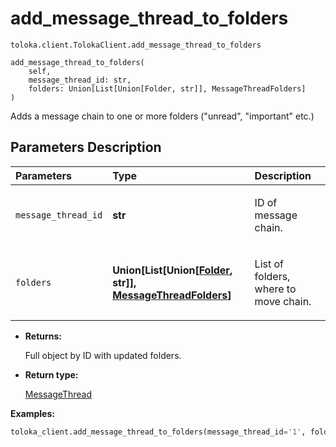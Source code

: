 # add_message_thread_to_folders
`toloka.client.TolokaClient.add_message_thread_to_folders`

```
add_message_thread_to_folders(
    self,
    message_thread_id: str,
    folders: Union[List[Union[Folder, str]], MessageThreadFolders]
)
```

Adds a message chain to one or more folders ("unread", "important" etc.)

## Parameters Description

| Parameters | Type | Description |
| :----------| :----| :-----------|
`message_thread_id`|**str**|<p>ID of message chain.</p>
`folders`|**Union\[List\[Union\[[Folder](toloka.client.message_thread.Folder.md), str\]\], [MessageThreadFolders](toloka.client.message_thread.MessageThreadFolders.md)\]**|<p>List of folders, where to move chain.</p>

* **Returns:**

  Full object by ID with updated folders.

* **Return type:**

  [MessageThread](toloka.client.message_thread.MessageThread.md)

**Examples:**

```python
toloka_client.add_message_thread_to_folders(message_thread_id='1', folders=['IMPORTANT'])
```
